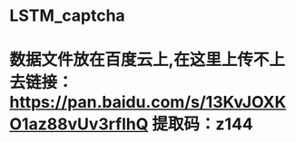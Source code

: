 # LSTM_captcha
# 数据文件放在百度云上,在这里上传不上去链接：https://pan.baidu.com/s/13KvJOXKO1az88vUv3rflhQ 提取码：z144 
# 
